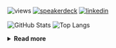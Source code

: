 ![views](https://komarev.com/ghpvc/?username=chck&color=blueviolet)
[![speakerdeck](https://img.shields.io/badge/Speaker_Deck-chck-8a2be2?style=flat-square&logo=speaker-deck)](https://speakerdeck.com/chck)
[![linkedin](https://img.shields.io/badge/LinkedIn-chck-8a2be2?style=flat-square&logo=linkedin)](https://www.linkedin.com/in/chck/)

<p align="left"> 
  <img alt="GitHub Stats" align="center" height="150" src="https://github-readme-stats-nine-umber-51.vercel.app/api?username=chck&count_private=true&show_icons=true&hide_title=true&theme=buefy" />
  <img alt="Top Langs" align="center" height="150" src="https://github-readme-stats-nine-umber-51.vercel.app/api/top-langs/?username=chck&layout=compact&count_private=true&show_icons=true&hide_title=true&theme=buefy" />
</p>

<details>
  <summary><b>Read more</b></summary>
  <br>

  <!--START_SECTION:waka-->
**🐱 My GitHub Data** 

> 📦 83.0 kB Used in GitHub's Storage 
 > 
> 🏆 492 Contributions in the Year 2024
 > 
> 💼 Opted to Hire
 > 
> 📜 133 Public Repositories 
 > 
> 🔑 22 Private Repositories 
 > 
**I'm a Night 🦉** 

```text
🌞 Morning                887 commits         ███░░░░░░░░░░░░░░░░░░░░░░   13.30 % 
🌆 Daytime                2104 commits        ████████░░░░░░░░░░░░░░░░░   31.55 % 
🌃 Evening                1956 commits        ███████░░░░░░░░░░░░░░░░░░   29.33 % 
🌙 Night                  1721 commits        ██████░░░░░░░░░░░░░░░░░░░   25.81 % 
```
📅 **I'm Most Productive on Thursday** 

```text
Monday                   1323 commits        █████░░░░░░░░░░░░░░░░░░░░   19.84 % 
Tuesday                  1047 commits        ████░░░░░░░░░░░░░░░░░░░░░   15.70 % 
Wednesday                1107 commits        ████░░░░░░░░░░░░░░░░░░░░░   16.60 % 
Thursday                 1558 commits        ██████░░░░░░░░░░░░░░░░░░░   23.37 % 
Friday                   670 commits         ███░░░░░░░░░░░░░░░░░░░░░░   10.05 % 
Saturday                 395 commits         █░░░░░░░░░░░░░░░░░░░░░░░░   05.92 % 
Sunday                   568 commits         ██░░░░░░░░░░░░░░░░░░░░░░░   08.52 % 
```


📊 **This Week I Spent My Time On** 

```text
💬 Programming Languages: 
Terraform                48 mins             ███████░░░░░░░░░░░░░░░░░░   29.14 % 
Bash                     37 mins             ██████░░░░░░░░░░░░░░░░░░░   22.23 % 
YAML                     21 mins             ███░░░░░░░░░░░░░░░░░░░░░░   12.90 % 
TOML                     19 mins             ███░░░░░░░░░░░░░░░░░░░░░░   11.49 % 
Makefile                 18 mins             ███░░░░░░░░░░░░░░░░░░░░░░   11.28 % 

🔥 Editors: 
Neovim                   1 hr 59 mins        ██████████████████░░░░░░░   71.48 % 
VS Code                  40 mins             ██████░░░░░░░░░░░░░░░░░░░   24.23 % 
Chrome                   7 mins              █░░░░░░░░░░░░░░░░░░░░░░░░   04.29 % 
```

**I Mostly Code in Python** 

```text
Python                   45 repos            █████████░░░░░░░░░░░░░░░░   34.88 % 
Jupyter Notebook         19 repos            ████░░░░░░░░░░░░░░░░░░░░░   14.73 % 
Rust                     7 repos             █░░░░░░░░░░░░░░░░░░░░░░░░   05.43 % 
TypeScript               4 repos             █░░░░░░░░░░░░░░░░░░░░░░░░   03.10 % 
Astro                    1 repo              ░░░░░░░░░░░░░░░░░░░░░░░░░   00.78 % 
```



**Timeline**

![Lines of Code chart](https://raw.githubusercontent.com/chck/chck/main/assets/bar_graph.png)


 Last Updated on 2024-08-28 01:45 UTC
<!--END_SECTION:waka-->
</details>

